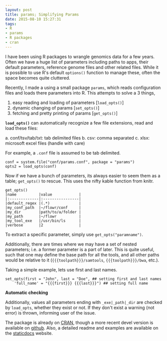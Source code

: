 ```yaml
---
layout: post
title: params; Simplifying Params
date: 2015-08-10 15:27:31
tags:
- R
- params
- R packages
- cran
---
```


I have been using R packages to wrangle genomics data for a few years. Often we have a huge list of parameters including paths to apps, their default parameters, reference genome files and other related files. While it is possible to use R's default `options()` function to manage these, often the space becomes quite cluttered. 

Recently, I made a using a small package `params`, which reads configuration files and loads there parameters into R. This attempts to solve a 3 things, 

1. easy reading and loading of parameters [`load_opts()`]
2. dynamic changing of params [`set_opts()`]
3. fetching and pretty printing of params [`get_opts()`]


**`load_opts()`** can automatically recognize a few file extensions, read and load these files:

a. conf/tsv/tab/txt: tab delimited files
b. csv: comma separated
c. xlsx: microsoft excel files (handle with care)

For example, a `.conf` file is assumed to be tab delimited. 

```
conf = system.file("conf/params.conf", package = "params")
opts2 = load_opts(conf)
```

Now if we have a bunch of parameters, its always easier to seem them as a table; `get_opts()` to rescue. This uses the nifty kable function from knitr.

```
get_opts()
|name          |value            |
|:-------------|:----------------|
|default_regex |(.*)             |
|my_conf_path  |~/flowr/conf     |
|my_dir        |path/to/a/folder |
|my_path       |~/flowr          |
|my_tool_exe   |/usr/bin/ls      |
|verbose       |2                |
```

To extract a specific parameter, simply use `get_opts("paramname")`. 
	
Additionally, there are times where we may have a set of nested parameters; i.e. a former parameter is a part of later. This is quite useful, such that one may define the base path for all the tools, and all other paths would be relative to it (`{{{toolpath}}}/samtools`, `{{{toolpath}}}/bwa`, etc.).

Taking a simple example, lets use first and last names.

```
set_opts(first = "John", last = "Doe", ## setting first and last names
    'full_name' = "{{{first}}} {{{last}}}") ## setting full name
```

**Automatic checking**

Additionally, values all parameters ending with `_exe|_path|_dir` are checked by `load_opts`, whether they exist or not. If they don't exist a warning (not error) is thrown, informing user of the issue.

The package is already on [CRAN](https://cran.rstudio.com/web/packages/params/index.html), though a more recent devel version is available on [github](https://github.com/sahilseth/params). Also, a detailed readme and examples are available on the [staticdocs](http://sahilseth.com/params/) website.
